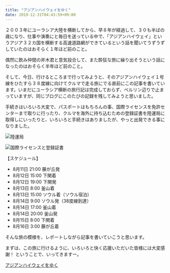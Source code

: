 ```yaml
---
title: "アジアンハイウェイをゆく"
date: 2019-12-31T04:43:59+09:00
---
```

２００３年にユーラシア大陸を横断してから、早８年が経過して、３０も半ばの歳になり、仕事や演奏にと毎日を送っている中で、「アジアンハイウェイ」というアジア３２カ国を横断する高速道路網ができているという話を聞いてうずうずしていたのはおそらく１年ほど前のこと。

偶然に飲み仲間の斧木君と意気投合して、また酔狂な旅に繰り出そうという話になったのはおそらく半年ほど前のこと。

そして、今日、行けるところまで行ってみようと、そのアジアンハイウェイ１号線をひたすら３８度線に向けてクルマで走る旅にでる直前にこの記事を書いています。いまだにユーラシア横断の旅行記は完成しておらず、ベルリン辺りで止まっていますが、同じブログにこのたびの記録を残してみようと思いました。

手続きはいろいろ大変で、パスポートはもちろんの事、国際ライセンスを免許センターまで取りに行ったり、クルマを海外に持ち込むための登録証書を陸運局に取得しにいったりと、いろいろと手続きはありましたが、やっと出発できる事になりました。

![陸運局](/img/wp/2011/09/IMG_01421.jpg)

![国際ライセンスと登録証書](/img/wp/2011/09/IMG_01471.jpg)

【スケジュール】

* 8月11日 21:00 藤が丘発
* 8月12日 15:00 下関着
* 8月12日 19:00 下関発
* 8月13日 8:00 釜山着
* 8月13日 15:00 ソウル着（ソウル宿泊）
* 8月14日 9:00 ソウル発（38度線到達）
* 8月14日 17:00 釜山着
* 8月14日 20:00 釜山発
* 8月15日 8:00 下関着
* 8月16日 3:00 藤が丘着

そんな旅の模様を、レポートしながら記事を書いていこうと思います。

まずは、この旅に行けるように、いろいろと快く応援いただいた皆様には大変感謝！
ということで、いってきますー。

[アジアンハイウェイをゆく](../../categories/asianhighway/)
